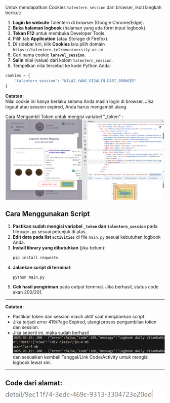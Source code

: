 Untuk mendapatkan Cookies `talentern_session` dari browser, ikuti langkah berikut:

1. **Login ke website** Talentern di browser (Google Chrome/Edge).
2. **Buka halaman logbook** (halaman yang ada form input logbook).
3. **Tekan F12** untuk membuka Developer Tools.
4. Pilih tab **Application** (atau Storage di Firefox).
5. Di sidebar kiri, klik **Cookies** lalu pilih domain `https://talentern.telkomuniversity.ac.id`.
6. Cari nama cookie **`laravel_session`**.
7. **Salin** nilai (value) dari kolom `talentern_session`.
8. Tempelkan nilai tersebut ke kode Python Anda:

```python
cookies = {
    "talentern_session": "NILAI_YANG_DISALIN_DARI_BROWSER"
}
```

**Catatan:**  
Nilai cookie ini hanya berlaku selama Anda masih login di browser. Jika logout atau session expired, Anda harus mengambil ulang.

Cara Mengambil Token untuk mengisi variabel "\_token" :
![alt text](image.png)

## Cara Menggunakan Script

1. **Pastikan sudah mengisi variabel `_token` dan `talentern_session`** pada file `main.py` sesuai petunjuk di atas.
2. **Edit data pada list `activities`** di file `main.py` sesuai kebutuhan logbook Anda.
3. **Install library yang dibutuhkan** (jika belum):
   ```sh
   pip install requests
   ```
4. **Jalankan script di terminal**:
   ```sh
   python main.py
   ```
5. **Cek hasil pengiriman** pada output terminal. Jika berhasil, status code akan 200/201.

---

**Catatan:**

- Pastikan token dan session masih aktif saat menjalankan script.
- Jika terjadi error 419/Page Expired, ulangi proses pengambilan token dan session.
- Jika seperti ini, maka sudah berhasil ![alt text](image-1.png) dan sesuaikan kembali Tanggal/Link Code/Activity untuk mengisi logbook lewat sini.

---

## Code dari alamat: ![alt text](image-2.png)

